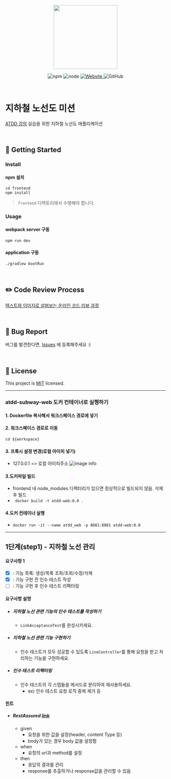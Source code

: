 <p align="center">
    <img width="200px;" src="https://raw.githubusercontent.com/woowacourse/atdd-subway-admin-frontend/master/images/main_logo.png"/>
</p>
<p align="center">
  <img alt="npm" src="https://img.shields.io/badge/npm-%3E%3D%205.5.0-blue">
  <img alt="node" src="https://img.shields.io/badge/node-%3E%3D%209.3.0-blue">
  <a href="https://edu.nextstep.camp/c/R89PYi5H" alt="nextstep atdd">
    <img alt="Website" src="https://img.shields.io/website?url=https%3A%2F%2Fedu.nextstep.camp%2Fc%2FR89PYi5H">
  </a>
  <img alt="GitHub" src="https://img.shields.io/github/license/next-step/atdd-subway-admin">
</p>

<br>

# 지하철 노선도 미션
[ATDD 강의](https://edu.nextstep.camp/c/R89PYi5H) 실습을 위한 지하철 노선도 애플리케이션

<br>

## 🚀 Getting Started

### Install
#### npm 설치
```
cd frontend
npm install
```
> `frontend` 디렉토리에서 수행해야 합니다.

### Usage
#### webpack server 구동
```
npm run dev
```
#### application 구동
```
./gradlew bootRun
```
<br>

## ✏️ Code Review Process
[텍스트와 이미지로 살펴보는 온라인 코드 리뷰 과정](https://github.com/next-step/nextstep-docs/tree/master/codereview)

<br>

## 🐞 Bug Report

버그를 발견한다면, [Issues](https://github.com/next-step/atdd-subway-admin/issues) 에 등록해주세요 :)

<br>

## 📝 License

This project is [MIT](https://github.com/next-step/atdd-subway-admin/blob/master/LICENSE.md) licensed.



---
### atdd-subway-web 도커 컨테이너로 실행하기

#### 1. Dockerfile 복사해서 워크스페이스 경로에 넣기

#### 2. 워크스페이스 경로로 이동
```cd ${workspace}```

#### 3. 프록시 설정 변경(로컬 아이피 넣기)
 - 127.0.0.1 => 로컬 아이피주소
![image info](./image.png) 

#### 3.도커파일 빌드
 - frontend 내 node_modules 디렉터리가 있으면 정상적으로 빌드되지 않음. 삭제 후 빌드
 - ``` docker build -t atdd-web:0.0 .```

#### 4.도커 컨테이너 실행
 - ```docker run -it --name atdd_web -p 8081:8081 atdd-web:0.0```
---


## 1단계(step1) - 지하철 노선 관리

#### 요구사항 1
- [x] : 기능 목록: 생성/목록 조회/조회/수정/삭제
- [x] : 기능 구현 전 인수 테스트 작성 
- [ ] : 기능 구현 후 인수 테스트 리팩터링

#### 요구사항 설명 
- ##### 지하철 노선 관련 기능의 인수 테스트를 작성하기
  - ```LinkAcceptanceTest```를 완성시키세요.
- ##### 지하철 노선 관련 기능 구현하기
  - 인수 테스트가 모두 성공할 수 있도록 ```LineController```를 통해 요청을 받고 처리하는 기능을 구현하세요.
- ##### 인수 테스트 리팩터링
  - 인수 테스트의 각 스텝들을 메서드로 분리하여 재사용하세요.
    - ex) 인수 테스트 요청 로직 중복 제거 등 
  
#### 힌트 
- ##### RestAssured  [link](https://github.com/rest-assured/rest-assured/wiki/Usage#examples)
  - given 
    - 요청을 위한 값을 설정(header, content Type 등)
    - body가 있는 경우 body 값을 설정함
  - when 
    - 요청의 url과 method를 설정
  - then
    - 응답의 결과를 관리
    - response를 추출하거나 response값을 관리할 수 있음 